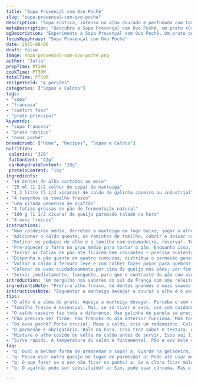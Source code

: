 ```yaml
---
title: "Sopa Provençal com Ovo Pochê"
slug: "sopa-provencal-com-ovo-poche"
description: "Sopa rústica, intensa no alho dourado e perfumada com tomilho fresco, liga sabores do interior da França trazendo rusticidade ao prato. A troca do gruyère pelo queijo parmesão ralado adiciona um toque mais firme que derrete só na medida certa sobre o pão crocante. A intensidade do açafrão continua, mas cuidadosamente dosada pra não virar agressiva, só um charme sutil. Aquele caldo de galinha robusto, envolvido nos aromas do tomilho e um toque na manteiga substitui o óleo pra dar untuosidade que casa com os ovos pochê, que ficam sempre com a gema mole, a verdadeira alma do prato. Prático, com texturas distintas e aquela pitada de sabor que só o tempo na panela garante."
metaDescription: "Descubra a Sopa Provençal com Ovo Pochê, um prato rústico que combina alho, tomilho e um toque de açafrão. Texturas e sabores marcantes."
ogDescription: "Experimente a Sopa Provençal com Ovo Pochê. Um prato que traz aromas do interior da França, perfeito para aquecer seu dia."
focusKeyphrase: "Sopa Provençal com Ovo Pochê"
date: 2025-08-06
draft: false
image: sopa-provencal-com-ovo-poche.png
author: "Julia"
prepTime: PT20M
cookTime: PT30M
totalTime: PT50M
recipeYield: "4 porções"
categories: ["Sopas e Caldos"]
tags:
- "sopa"
- "francesa"
- "comfort food"
- "prato principal"
keywords:
- "sopa francesa"
- "prato rústico"
- "ovos pochê"
breadcrumb: ["Home", "Recipes", "Sopas e Caldos"]
nutrition: 
 calories: "320"
 fatContent: "22g"
 carbohydrateContent: "18g"
 proteinContent: "18g"
ingredients:
- "10 dentes de alho cortados ao meio"
- "25 ml (1 1/2 colher de sopa) de manteiga"
- "1,3 litro (5 1/2 xícaras) de caldo de galinha caseiro ou industrial"
- "4 raminhos de tomilho fresco"
- "uma pitada generosa de açafrão"
- "4 fatias grossas de pão de fermentação natural"
- "180 g (1 1/2 xícara) de queijo parmesão ralado na hora"
- "4 ovos frescos"
instructions:
- "Num caldeirão médio, derreter a manteiga em fogo baixo; jogar o alho e deixar amolecer lentamente - não queimado, só dourando devagar até virar quase doce (som de estalo discreto é sinal de que está no ponto)."
- "Adicionar o caldo quente, os raminhos de tomilho; cobrir e deixar cozinhar suave por cerca de 20 minutos. Vão soltar os sabores, o caldo vai ficar aromático e cheio de personalidade."
- "Retirar os pedaços de alho e o tomilho com escumadeira, reservar. Temperar com sal, pimenta do reino moída na hora e misturar uma boa pitada do açafrão, mexendo pra cor e sabor se distribuírem sem agredir o paladar."
- "Pré-aquecer o forno no grau médio para tostar o pão. Enquanto isso, num bowl, esmagar o alho dourado reservado com o mesmo caldo, devolvendo a mistura ao caldo final para incorporar sabor e textura."
- "Torrar as fatias de pão até ficarem bem crocantes – precisa sustentar o queijo e o ovo, evitar moles por umidade excessiva."
- "Disponha o pão quente em quatro cumbucas; distribua o parmesão generosamente por cima. O forno pode voltar só para gratinar levemente o queijo, criar crosta, realçando aroma e sabor."
- "Voltar o caldo à fervura leve e com colher fazer poços para quebrar os ovos cuidadosamente; pochar até que a clara fique firme e a gema ainda mole – observar a textura, puxar logo que clara ficar opaca, não perca o ponto."
- "Colocar os ovos cuidadosamente por cima do queijo nos pães; por fim, cobrir com o caldo fumegante, quase uma releitura do tradicional 'croque monsieur' em versão sopa."
- "Servir imediatamente, fumegante, para que o contraste do pão com ovo mole e caldo aromático sejam sentidos em temperatura perfeita."
introduction: "Um mergulho nos sabores do sul da França com uma releitura simples. Adoçar o alho sem queimar, aproveitar o tomilho pra dar frescor herbáceo, e a base da manteiga no lugar do azeite pra untuosidade mais rica. As fatias grossas e o parmesão substituem o tradicional pão e gruyère, trazendo textura e sabor marcante. Os ovos pochê são magia – vigiar o ponto da clara é crucial. Quem já tentou essa sopa sabe: o segredo está no equilíbrio entre o alho dourado, o caldo perfumado e a gema cremosa, que no prato cria aquele casamento inesperado, quase hipnótico. Prepare na panela de ferro, se tiver, que segura o calor melhor e deixa tudo mais concentrado no aroma."
ingredientsNote: "Prefira alho fresco, de dentes grandes e mais suaves ao paladar. A manteiga substitui o óleo para dar aquela untuosidade rica, cuidado no fogo baixo para não queimar o alho – sempre dou uns testes no cheiro, que fica adocicado e amanteigado quando pronto. Tomilho fresco vale ouro, mas se só tiver seco, usar com moderação pra não amargar. O caldo caseiro faz toda a diferença – use de galinha, pode ser de panela rápida, mas evite cubos que deixam sabor artificial. O pão tem que ser firme; pão francês do dia anterior funciona, só tostar antes de montar é fundamental. Queijo parmesão ralado na hora é obrigatório para realçar sabor e textura crocante derretida. O açafrão pouco, para não virar rebelde; comprar boa procedência ou substitua por cúrcuma se quiser uma versão mais terrosa. Ovos frescos são essenciais; facilitam o ponto do pochê."
instructionsNote: "Esquentar a manteiga devagar e dourar o alho é o passo onde todo sabor nasce; não acelere, senão queima e fica amargo. O cozimento com tomilho precisa ser suave, quase sopa perfumada, não ferver com força. Retirar os sólidos antes da finalização evita amargor; o alho volta depois esmagado para liberar sabor sutil, e o açafrão para cor e nota delicada. Tostar o pão firme o suficiente para segurar o queijo derretido e o ovo, sem amolecer é importante – funciona também usar frigideira quente com um pouco de manteiga para acelerar sem deixar ressecado. Para ovos pochê, mexer o caldo pra criar redemoinho ajuda a gema se manter central; tirar quando a clara estiver totalmente opaca, mas textura ainda macia. Servir rápido pois o prato se desintegra lentamente com o calor da sopa. Uma colher com boca larga ajuda a pegar tu-d-o: sopa, ovo e pão."
tips:
- "O alho é a alma do prato. Aqueça a manteiga devagar. Perceba o som do alho, estalando, sinal da doçura. Cuide pra não queimar. Isso arruína o sabor."
- "Tomilho fresco é essencial. Mas, se só tiver o seco, use com cuidado. Coloque bem menos. Sabor e amargor não se misturam. O fresco é bem melhor."
- "O caldo caseiro faz toda a diferença. Use galinha de panela se precisar. Mas evite cubos industrializados, eles têm sabor artificial. Questão de qualidade."
- "Pão precisa ser firme. Pão francês do dia anterior funciona. Mas tostar até ficar crocante é essencial. Quer evitar que fique mole com o caldo."
- "Os ovos pochê? Ponto crucial. Mexa o caldo, crie um redemoinho. Coloque o ovo no centro. Olhe a textura da clara. Tirar assim que ficar opaca."
- "O parmesão é obrigatório. Rale na hora. Isso traz sabor e textura. A crosta que forma com o calor do forno é um espetáculo visual e de sabor."
- "Misture o alho cozido de volta no caldo antes de servir. Isso vai liberar um sabor sutil. Fica incrível. Mexa com cuidado para não agredir o caldo."
- "Sirva rápido. A temperatura do caldo é fundamental. Pão e ovo mole comendo junto com caldo quente. Essa é a mágica do prato e a sua essência."
faq:
- "q: Qual a melhor forma de armazenar a sopa? a: Guarde na geladeira. Pode durar até 3 dias. Para aquecer, adicione um pouco d'água. Não ressecar."
- "q: Posso usar outro queijo no lugar do parmesão? a: Pode até usar mussarela, mas não vai ter o mesmo sabor forte. Prefira queijos que derretem bem."
- "q: O que fazer se o ovo não ficar no ponto? a: Se a clara ficar mole muito tempo, a solução é quebrar o ovo mais rápido. Pague mais atenção."
- "q: O açafrão pode ser substituído? a: Sim, pode usar cúrcuma. Mas o gosto é diferente. Cuidado para não exagerar. Pode amargar o prato."

---
```

